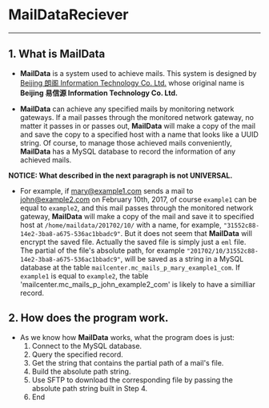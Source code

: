 # MailDataReciever
----------------------------------------------
## 1. What is __MailData__
* __MailData__ is a system used to achieve mails. This system is designed by [Beijing 朗阁 Information Technology Co. Ltd.](http://http://www.maildata.cn/) whose original name is __Beijing 易信源 Information Technology Co. Ltd.__

* __MailData__ can achieve any specified mails by monitoring network gateways. If a mail passes through the monitored network gateway, no matter it passes in or passes out, __MailData__ will make a copy of the mail and save the copy to a specified host with a name that looks like a UUID string. Of course, to manage those achieved mails conveniently, __MailData__ has a MySQL database to record the information of any achieved mails.

__NOTICE: What described in the next paragraph is not UNIVERSAL.__

* For example, if mary@example1.com sends a mail to john@example2.com on February 10th, 2017, of course `example1` can be equal to `example2`, and this mail passes through the monitored network gateway, __MailData__ will make a copy of the mail and save it to specified host at `/home/maildata/201702/10/` with a name, for example, `"31552c88-14e2-3ba8-a675-536ac1bbadc9"`. But it does not seem that __MailData__ will encrypt the saved file. Actually the saved file is simply just a `eml` file. The partial of the file's absolute path, for example `"201702/10/31552c88-14e2-3ba8-a675-536ac1bbadc9"`, will be saved as a string in a MySQL database at the table `mailcenter.mc_mails_p_mary_example1_com`. If `example1` is equal to `example2`, the table 'mailcenter.mc_mails_p_john_example2_com' is likely to have a similliar record.

## 2. How does the program work.
* As we know how __MailData__ works, what the program does is just:
    1. Connect to the MySQL database.
    2. Query the specified record.
    3. Get the string that contains the partial path of a mail's file.
    4. Build the absolute path string.
    5. Use SFTP to download the corresponding file by passing the absolute path string built in Step 4.
    6. End
